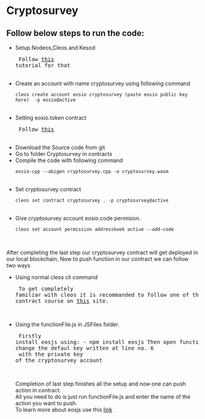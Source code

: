 # Cryptosurvey

## Follow below steps to run the code:


- Setup Nodeos,Cleos and Kesod <br />
          <pre>  Follow [this](https://developers.eos.io/welcome/latest/getting-started-guide/local-development-environment/index) tutorial for that </pre> <br />
- Create an account with name cryptosurvey using following command <br /><pre>
          `cleos create account eosio cryptosurvey (paste eosio public key here)  -p eosio@active` </pre> <br />
- Setting eosio.token contract<br /> <pre>
           Follow [this](https://developers.eos.io/manuals/eosio.contracts/latest/guides/how-to-create-issue-and-transfer-a-token) </pre> <br />
- Download the Source code from git <br />
- Go to folder Cryptosurvey in contracts <br />
- Compile the code with following command <br /> <pre>
      `eosio-cpp --abigen cryptosurvey.cpp -o cryptosurvey.wasm` </pre> <br /> 
- Set cryptosurvey contract <br /> <pre>
       `cleos set contract cryptosurvey . -p cryptosurvey@active` </pre> <br />
- Give cryptosurvey account eosio.code permision. <br /> <pre> 
       `cleos set account permission addressbook active --add-code`</pre> <br />

After completing the last step our cryptosurvey contract will get deployed in our local blockchain, Now to push function in our contract we can follow two ways <br />
- Using normal cleos cli command <br /> <pre>
    To get completely familiar with cleos it is recommanded to follow one of the smart contract course on [this](https://eos.io/training-certification/) site.</pre> <br />
- Using the functionFile.js in JSFiles folder. <br /> <pre>
    Firstly install eosjs using: - 
    npm install eosjs 
    Then open functionFile.js and change the defaul key written at line no. 6 <br /> with the private key of the cryptosurvey account </pre> <br />
   
  Completion of last step finishes all the setup and now one can push action in contract. <br /> All you need to do is just run functionFile.js and enter the name of the action 
  you want to push. <br /> To learn more about eosjs use this [link](https://github.com/EOSIO/eosjs/tree/master/docs/how-to-guides)
    
    
    

     
